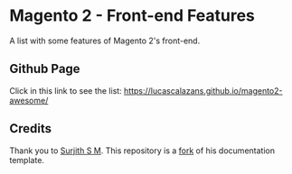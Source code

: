 # Magento 2 - Front-end Features
A list with some features of Magento 2's front-end.

## Github Page
Click in this link to see the list: https://lucascalazans.github.io/magento2-awesome/

## Credits
Thank you to [Surjith S M](https://github.com/surjithctly). This repository is a [fork](https://github.com/surjithctly/documentation-html-template) of his documentation template.
